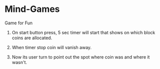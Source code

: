 # Mind-Games
Game for Fun 


1) On start button press, 5 sec timer will start that shows on which block coins are allocated.

2) When timer stop coin will vanish away.

3) Now its user turn to point out the spot where coin was and where it wasn't.
